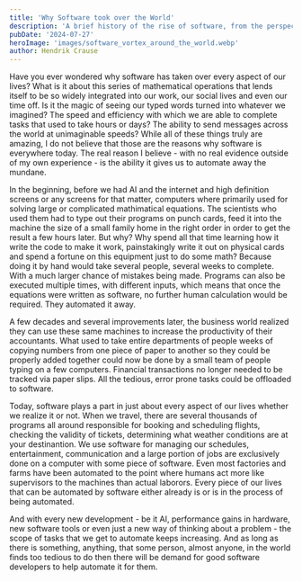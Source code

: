 ```yaml
---
title: 'Why Software took over the World'
description: 'A brief history of the rise of software, from the perspective of a random dev on the internet'
pubDate: '2024-07-27'
heroImage: 'images/software_vortex_around_the_world.webp'
author: Hendrik Crause
---
```


Have you ever wondered why software has taken over every aspect of our lives? What is it about this series of mathematical operations that lends itself to be so widely integrated into our work, our social lives and even our time off. Is it the magic of seeing our typed words turned into whatever we imagined? The speed and efficiency with which we are able to complete tasks that used to take hours or days? The ability to send messages across the world at unimaginable speeds? While all of these things truly are amazing, I do not believe that those are the reasons why software is everywhere today. The real reason I believe - with no real evidence outside of my own experience - is the ability it gives us to automate away the mundane.

In the beginning, before we had AI and the internet and high definition screens or any screens for that matter, computers where primarily used for solving large or complicated mathimatical equations. The scientists who used them had to type out their programs on punch cards, feed it into the machine the size of a small family home in the right order in order to get the result a few hours later. But why? Why spend all that time learning how it write the code to make it work, painstakingly write it out on physical cards and spend a fortune on this equipment just to do some math? Because doing it by hand would take several people, several weeks to complete. With a much larger chance of mistakes being made. Programs can also be executed multiple times, with different inputs, which means that once the equations were written as software, no further human calculation would be required. They automated it away.

A few decades and several improvements later, the business world realized they can use these same machines to increase the productivity of their accountants. What used to take entire departments of people weeks of copying numbers from one piece of paper to another so they could be properly added together could now be done by a small team of people typing on a few computers. Financial transactions no longer needed to be tracked via paper slips. All the tedious, error prone tasks could be offloaded to software.

Today, software plays a part in just about every aspect of our lives whether we realize it or not. When we travel, there are several thousands of programs all around responsible for booking and scheduling flights, checking the validity of tickets, determining what weather conditions are at your destinantion. We use software for managing our schedules, entertainment, communication and a large portion of jobs are exclusively done on a computer with some piece of software. Even most factories and farms have been automated to the point where humans act more like supervisors to the machines than actual laborors. Every piece of our lives that can be automated by software either already is or is in the process of being automated.

And with every new development - be it AI, performance gains in hardware, new software tools or even just a new way of thinking about a problem - the scope of tasks that we get to automate keeps increasing. And as long as there is something, anything, that some person, almost anyone, in the world finds too tedious to do then there will be demand for good software developers to help automate it for them.
